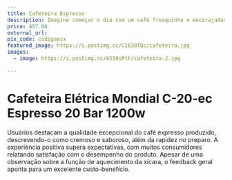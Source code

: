 ```yaml
---
title: Cafeteira Espresso
description: Imagine começar o dia com um café fresquinho e encorajador. Isso é praticamente a receita para um casamento feliz, afinal, café resolve 90% dos problemas matinais. E ainda vai te garantir um convite vitalício para tomar aquele espresso aqui em casa.
price: 457.00
external_url: 
pix_code: códigopix
featured_image: https://i.postimg.cc/C1638TQc/cafeteira.jpg
images:
  - image: https://i.postimg.cc/8558sPtF/cafeteira-2.jpg

---
```

# Cafeteira Elétrica Mondial C-20-ec Espresso 20 Bar 1200w

Usuários destacam a qualidade excepcional do café expresso produzido, descrevendo-o como cremoso e saboroso, além da rapidez no preparo. A experiência positiva supera expectativas, com muitos consumidores relatando satisfação com o desempenho do produto. Apesar de uma observação sobre a função de aquecimento da xícara, o feedback geral aponta para um excelente custo-benefício.